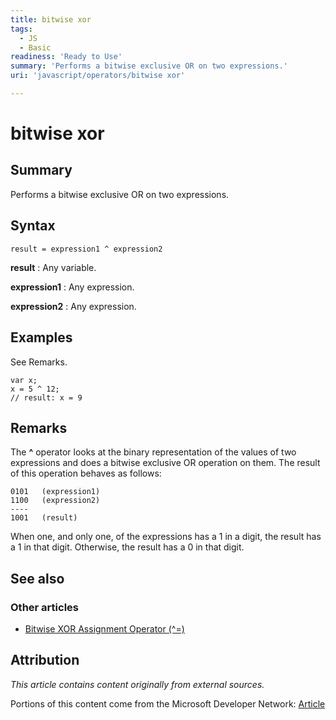 ```yaml
---
title: bitwise xor
tags:
  - JS
  - Basic
readiness: 'Ready to Use'
summary: 'Performs a bitwise exclusive OR on two expressions.'
uri: 'javascript/operators/bitwise xor'

---
```

# bitwise xor

## Summary

Performs a bitwise exclusive OR on two expressions.

## Syntax

    result = expression1 ^ expression2

**result**
:   Any variable.

**expression1**
:   Any expression.

**expression2**
:   Any expression.

## Examples

See Remarks.

``` {.js}
var x;
x = 5 ^ 12;
// result: x = 9
```

## Remarks

The **\^** operator looks at the binary representation of the values of two expressions and does a bitwise exclusive OR operation on them. The result of this operation behaves as follows:

    0101   (expression1)
    1100   (expression2)
    ----
    1001   (result)

When one, and only one, of the expressions has a 1 in a digit, the result has a 1 in that digit. Otherwise, the result has a 0 in that digit.

## See also

### Other articles

-   [Bitwise XOR Assignment Operator (\^=)](/javascript/operators/bitwise_xor_assignment)

## Attribution

*This article contains content originally from external sources.*

Portions of this content come from the Microsoft Developer Network: [Article](http://msdn.microsoft.com/en-us/library/ie/ece515h6(v=vs.94).aspx)


